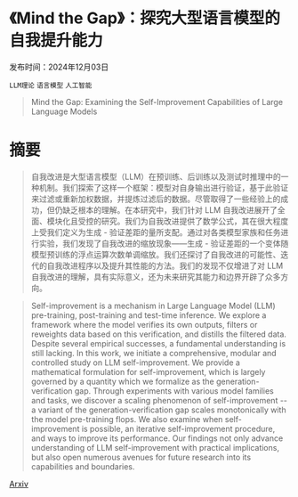 # 《Mind the Gap》：探究大型语言模型的自我提升能力

发布时间：2024年12月03日

`LLM理论` `语言模型` `人工智能`

> Mind the Gap: Examining the Self-Improvement Capabilities of Large Language Models

# 摘要

> 自我改进是大型语言模型（LLM）在预训练、后训练以及测试时推理中的一种机制。我们探索了这样一个框架：模型对自身输出进行验证，基于此验证来过滤或重新加权数据，并提炼过滤后的数据。尽管取得了一些经验上的成功，但仍缺乏根本的理解。在本研究中，我们针对 LLM 自我改进展开了全面、模块化且受控的研究。我们为自我改进提供了数学公式，其在很大程度上受我们定义为生成 - 验证差距的量所支配。通过对各类模型家族和任务进行实验，我们发现了自我改进的缩放现象——生成 - 验证差距的一个变体随模型预训练的浮点运算次数单调缩放。我们还探讨了自我改进的可能性、迭代的自我改进程序以及提升其性能的方法。我们的发现不仅增进了对 LLM 自我改进的理解，具有实际意义，还为未来研究其能力和边界开辟了众多方向。

> Self-improvement is a mechanism in Large Language Model (LLM) pre-training, post-training and test-time inference. We explore a framework where the model verifies its own outputs, filters or reweights data based on this verification, and distills the filtered data. Despite several empirical successes, a fundamental understanding is still lacking. In this work, we initiate a comprehensive, modular and controlled study on LLM self-improvement. We provide a mathematical formulation for self-improvement, which is largely governed by a quantity which we formalize as the generation-verification gap. Through experiments with various model families and tasks, we discover a scaling phenomenon of self-improvement -- a variant of the generation-verification gap scales monotonically with the model pre-training flops. We also examine when self-improvement is possible, an iterative self-improvement procedure, and ways to improve its performance. Our findings not only advance understanding of LLM self-improvement with practical implications, but also open numerous avenues for future research into its capabilities and boundaries.

[Arxiv](https://arxiv.org/abs/2412.02674)